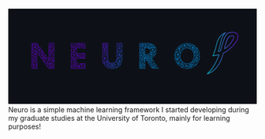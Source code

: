 ![GitHub Logo](/logo.png)
 Neuro is a simple machine learning framework I started developing during my graduate studies at the University of Toronto, mainly for learning purposes!
